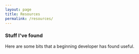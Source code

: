 ```yaml
---
layout: page
title: Resources
permalink: /resources/
---
```

### Stuff I've found
Here are some bits that a beginning developer has found useful.
